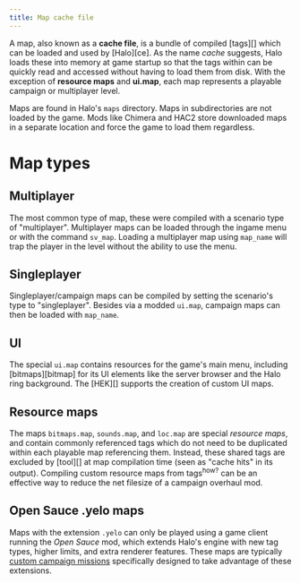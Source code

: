 ```yaml
---
title: Map cache file
---
```


A map, also known as a **cache file**, is a bundle of compiled [tags][] which can be loaded and used by [Halo][ce]. As the name _cache_ suggests, Halo loads these into memory at game startup so that the tags within can be quickly read and accessed without having to load them from disk. With the exception of **resource maps** and **ui.map**, each map represents a playable campaign or multiplayer level.

Maps are found in Halo's `maps` directory. Maps in subdirectories are not loaded by the game. Mods like Chimera and HAC2 store downloaded maps in a separate location and force the game to load them regardless.

# Map types
## Multiplayer
The most common type of map, these were compiled with a scenario type of "multiplayer". Multiplayer maps can be loaded through the ingame menu or with the command `sv_map`. Loading a multiplayer map using `map_name` will trap the player in the level without the ability to use the menu.

## Singleplayer
Singleplayer/campaign maps can be compiled by setting the scenario's type to "singleplayer". Besides via a modded `ui.map`, campaign maps can then be loaded with `map_name`.

## UI
The special `ui.map` contains resources for the game's main menu, including [bitmaps][bitmap] for its UI elements like the server browser and the Halo ring background. The [HEK][] supports the creation of custom UI maps.

## Resource maps
The maps `bitmaps.map`, `sounds.map`, and `loc.map` are special _resource maps_, and contain commonly referenced tags which do not need to be duplicated within each playable map referencing them. Instead, these shared tags are excluded by [tool][] at map compilation time (seen as "cache hits" in its output). Compiling custom resource maps from tags<sup>how?</sup> can be an effective way to reduce the net filesize of a campaign overhaul mod.

## Open Sauce .yelo maps
Maps with the extension `.yelo` can only be played using a game client running the _Open Sauce_ mod, which extends Halo's engine with new tag types, higher limits, and extra renderer features. These maps are typically [custom campaign missions][os-maps] specifically designed to take advantage of these extensions.

[os-maps]: https://haloce3.com/category/downloads/open-sauce-maps/
